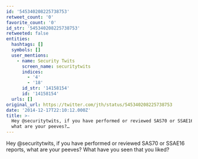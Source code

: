 ```yaml
---
id: '545340208225738753'
retweet_count: '0'
favorite_count: '0'
id_str: '545340208225738753'
retweeted: false
entities:
  hashtags: []
  symbols: []
  user_mentions:
    - name: Security Twits
      screen_name: securitytwits
      indices:
        - '4'
        - '18'
      id_str: '14158154'
      id: '14158154'
  urls: []
original_url: https://twitter.com/jth/status/545340208225738753
date: '2014-12-17T22:10:12.000Z'
title: >-
  Hey @securitytwits, if you have performed or reviewed SAS70 or SSAE16 reports,
  what are your peeves?…
---
```


Hey @securitytwits, if you have performed or reviewed SAS70 or SSAE16 reports, what are your peeves? What have you seen that you liked?